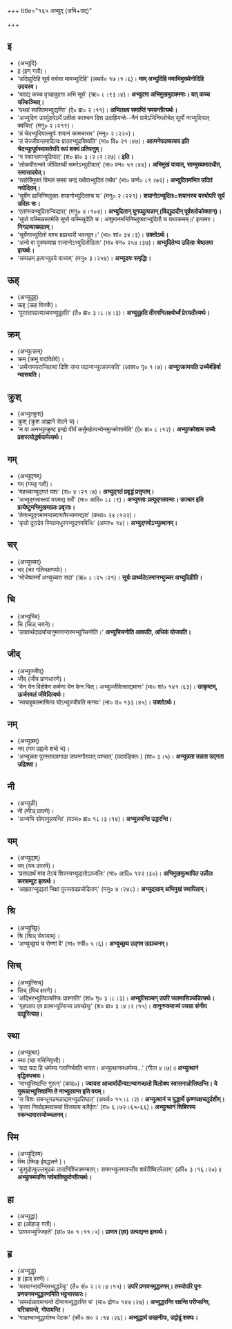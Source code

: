 +++
title="१६५ अभ्युद् (अभि+उद्)"

+++

## इ
- {अभ्युदि}
- इ (इण् गतौ)।
- 'उदिह्युदिहि सूर्य वर्चसा मामभ्युदिहि' (अथर्व० १७।१।६)। **माम् अभ्युदिहि ममाभिमुख्येनोदिहि उदयस्व।**
- 'यदद्य कच्च वृत्रहन्नुदगा अभि सूर्य' (ऋ० ८।९३।४)। **अभ्युदगा अभिमुखमुदयमगाः। यत् कच्च यत्किञ्चित्।**
- 'पथ्यां स्वस्तिमभ्युद्यन्ति' (ऐ० ब्रा० २।११)। **अभिलक्ष्य समाप्तिं गमयन्तीत्यर्थः।**
- 'अभ्युदिण उपर्युदयेऽर्थे प्रतीता काश्चन दिश उदाह्रियन्ते--नैनं ग्रामेऽभिनिम्लोचेत् सूर्यो नाभ्युदियात् क्वचित्' (मनु० २।२१९)।
- 'तं चेदभ्युदियात्सूर्यः शयानं कामचारतः' (मनु० २।२२०)।
- 'तं चेज्जीवन्तमादित्यः प्रातरभ्युदयिष्यति' (भा० वि० २१।४७)। **आत्मनेपदव्यत्यय इति चेदभ्युत्पूर्वस्यायतेरपि रूपं शक्यं प्रतिपत्तुम्।**
- 'न स्वपन्तमभ्युदियात्' (श० ब्रा० ३।२।२।२७)। **इति।**
- 'लोकवीरान्को जीवितार्थी समरेऽभ्युदीयात्' (भा० वन० ५१।४४)। **अभिमुखं यायात्, साम्मुख्यमादधीत, समासादयेत्।**
- 'राहोर्विमुक्तं विमलं समग्रं चन्द्रं यथैवाभ्युदितं तथैव' (भा० कर्ण० ८९।७२)। **अभ्युदितमभित उदितं नवोदितम्।**
- 'सूर्येण ह्यभिनिम्लुक्तः शयानोभ्युदितश्च यः' (मनु० २।२२१)। **शयानोऽभ्युदितः=शयानस्य यस्योपरि सूर्य उदितः सः।**
- 'एतांस्त्वभ्युदितान्विद्यात्' (मनु० ४।१०४)। **अभ्युदितान् युगपदुत्पन्नान् (विद्युदादीन् पूर्वश्लोकोक्तान्)।**
- 'सुप्ते यस्मिन्नस्तमेति सुप्ते यस्मिन्नुदेति च। अंशुमानमभिनिम्लुक्ताभ्युदितौ च यथाक्रमम्॥' इत्यमरः। **निगदव्याख्यातम्।**
- 'सूर्येणाभ्युदितो यश्च ब्रह्मचारी भवत्युत।' (भा० शां० ३४।३)। **उक्तोऽर्थः।**
- 'अन्ये वा पुरुषव्याघ्र राजानोऽभ्युदितोदिताः' (भा० वन० २५४।३७)। **अभ्युदितेभ्य उदिताः श्रेष्ठतमा इत्यर्थः।**
- 'सम्पन्नम् इत्यभ्युदये वाच्यम्' (मनु० ३।२५४)। **अभ्युदयः समृद्धिः।**

## ऊह्
- {अभ्युदूह्}
- ऊह् (ऊह वितर्के)।
- 'पुरस्तात्प्रत्यञ्चमभ्युदूहति' (तै० ब्रा० ३।८।४।३)। **अभ्युदूहति तीरमभिलक्ष्योर्ध्वं प्रेरयतीत्यर्थः।**

## क्रम्
- {अभ्युत्क्रम्}
- क्रम् (क्रमु पादविक्षेपे)।
- 'अथैनामपराजितायां दिशि सप्त पदान्यभ्युत्क्रामयति' (आश्व० गृ० १।७)। **अभ्युत्क्रामयति उच्चैर्बहिर्वा न्यासयति।**

## क्रुश्
- {अभ्युत्क्रुश्}
- क्रुश् (क्रुश आह्वाने रोदने च)।
- 'न वा अनभ्युत्क्रुष्ट इन्द्रो वीर्यं कर्तुमर्हत्यभ्येनमुत्क्रोशामेति' (ऐ० ब्रा० ८।१२)। **अभ्युत्क्रोशाम उच्चैः प्रशस्त्योद्धर्षयामेत्यर्थः।**

## गम्
- {अभ्युद्गम्}
- गम् (गम्लृ गतौ)।
- 'महच्चाभ्युद्गतं यशः' (रा० ४।२१।७)। **अभ्युद्गतं प्रवृद्धं प्रसृप्तम्।**
- 'अभ्युद्गतास्त्वां वयमद्य सर्वे' (भा० आदि० ८८।९)। **अभ्युगताः प्रत्युद्गतवन्तः। उपचार इति प्रत्येष्टुमभिमुखमग्रतः प्रवृत्ताः।**
- 'तेनाभ्युद्गमानन्दस्वागतैरभ्यनन्द्यत' (कथा० २४।१२२)।
- 'कृतो दूरादेव स्मितमधुरमभ्युद्गमविधिः' (अमरु० १४)। **अभ्युद्गमोऽभ्युत्थानम्।**

## चर्
- {अभ्युच्चर्}
- चर् (चर गतिभक्षणयोः)।
- 'भोजेष्वस्माँ अभ्युच्चरा सदा' (ऋ० ८।२५।२१)। **सूर्यः प्रार्थ्यतेऽस्मानभ्युच्चर अभ्युदिहीति।**

## चि
- {अभ्युच्चि}
- चि (चिञ् चयने)।
- 'उक्तार्थदार्ढ्यायानुमानान्तरमभ्युच्चिनोति।' **अभ्युचिचनोति आवपति, अधिकं योजयति।**

## जीव्
- {अभ्युज्जीव्}
- जीव् (जीव प्राणधारणे)।
- 'येन येन विशेषेण कर्मणा येन केन चित्। अभ्युज्जीवेत्साद्यमानः' (भा० शां० १४१।६३)। **उत्कृष्टम्, ऊर्जस्वलं जीवेदित्यर्थः।**
- 'स्वबाहुबलमाश्रित्य योऽभ्युज्जीवति मानवः' (भा० उ० १३३।४५)। **उक्तोऽर्थः।**

## नम्
- {अभ्युन्नम्}
- नम् (णम प्रह्वत्वे शब्दे च)।
- 'अभ्युन्नता पुरस्तादवगाढा जघनगौरवात् पश्चात्' (पदपङ्क्तिः ) (शा० ३।५)। **अभ्युन्नता उन्नता उद्गता उद्रिक्ता।**

## नी
- {अभ्युन्नी}
- नी (णीञ् प्रापणे)।
- 'अभ्यभि सोमानुन्नयन्ति' (पञ्च० ब्रा० १८।३।१४)। **अभ्युन्नयन्ति उद्धरन्ति।**

## यम्
- {अभ्युद्यम्}
- यम् (यम उपरमे)।
- 'प्रसादार्थं मया तेऽयं शिरस्यभ्युद्यतोऽञ्जलिः' (भा० आदि० १२२।३०)। **अभिमुखमुत्थापित उन्नीतः करसम्पुट इत्यर्थः।**
- 'आहृताभ्युद्यतां भिक्षां पुरस्तादप्रचोदिताम्' (मनु० ४।२४८)। **अभ्युद्यताम् अभिमुखं स्थापिताम्।**

## श्रि
- {अभ्युच्छ्रि}
- श्रि (श्रिञ् सेवायाम्)।
- 'अभ्युच्छ्रयं च रोम्णां वै' (भा० स्त्री० ५।६)। **अभ्युच्छ्रय उद्गम उदञ्चनम्।**

## सिच्
- {अभ्युत्सिच्}
- सिच् (षिच क्षरणे)।
- 'अद्भिरभ्युत्षिञ्चस्त्रिः प्राश्नाति' (शां० गृ० ३।८।३)। **अभ्युत्सिञ्चन् उपरि जलमासिञ्चन्नित्यर्थः।**
- 'गृहपतय एव व्रतमभ्युत्सिच्य प्रयच्छेयुः' (श० ब्रा० ३।४।२।१५)। **तानूनप्त्रमाज्यं पयसा संनीय दद्युरित्याह।**

## स्था
- {अभ्युत्था}
- स्था (ष्ठा गतिनिवृत्तौ)।
- 'यदा यदा हि धर्मस्य ग्लानिर्भवति भारत। अभ्युत्थानमधर्मस्य…' (गीता ४।७)॥ **अभ्युत्थानं वृद्धिरुपचयः।**
- 'नाभ्युत्तिष्ठन्ति गुरून्' (काद०)। **ज्यायस आचार्यादीन्वाऽभ्यागच्छतो विलोक्य स्वासनान्नोत्तिष्ठन्ति। ये गुरून्नाभ्युत्तिष्ठन्ति ते नाभ्युदयन्त इति वयम्।**
- 'स विशः सबन्धूनन्नमन्नाद्यमभ्युदतिष्ठत्' (अथर्व० १५।८।२)। **अभ्युत्थानं च युद्धार्थे कृष्णपक्षचतुर्दशीम्।**
- 'कृत्वा निर्याह्यमावास्यां विजयाय बलैर्वृतः' (रा० ६।७२।६५-६६)। **अभ्युत्थानं शिबिरस्य स्कन्धावारस्योच्चलनम्।**

## स्मि
- {अभ्युद्स्मि}
- स्मि (ष्मिङ् ईषद्धसने )।
- 'कुमुदोत्फुल्लमुदकं ताराभिश्चित्रमम्बरम्। सममभ्युत्स्मयन्तीव शर्वरीष्वितरेतरम्' (हरि० ३।१६।२०)॥ **अभ्युत्स्मयन्ति गर्वमाविष्कुर्वन्तीत्यर्थः।**

## हा
- {अभ्युद्धा}
- हा (ओहाङ् गतौ)।
- 'प्राणमभ्युज्जिहते' (छां० उ० १।११।५)। **प्राणत (एव) उत्पद्यन्त इत्यर्थः।**

## हृ
- {अभ्युद्धृ}
- हृ (हृञ् हरणे)।
- 'यस्याग्नावग्निमभ्युद्धरेयुः' (तै० सं० २।२।४।१५)। **उपरि प्रणयनमुद्धरणम्। तस्योपरि पुनः प्रणयनमभ्युद्धरणमिति भट्टभास्करः।**
- 'समर्थान्नावमन्यन्ते दीनानभ्युद्धरन्ति च' (भा० द्रोण० १४४।२७)। **अभ्युद्धरन्ति रक्षन्ति परीप्सन्ति, परित्रायन्ते, गोपायन्ति।**
- 'गाढश्चाभ्युद्धार्यश्च पेटकः' (कौ० अ० २।१४।२६)। **अभ्युद्धार्य उदहनीयः, उद्वोढुं शक्यः।**
